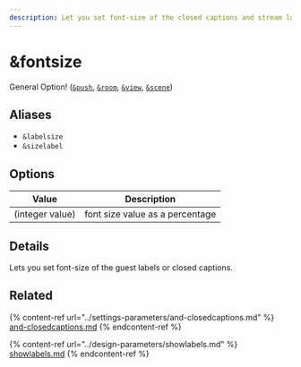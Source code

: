 ```yaml
---
description: Let you set font-size of the closed captions and stream labels
---
```


# \&fontsize

General Option! ([`&push`](../../source-settings/push.md), [`&room`](../../general-settings/room.md), [`&view`](view.md), [`&scene`](scene.md))

## Aliases

* `&labelsize`
* `&sizelabel`

## Options

| Value           | Description                     |
| --------------- | ------------------------------- |
| (integer value) | font size value as a percentage |

## Details

Lets you set font-size of the guest labels or closed captions.

## Related

{% content-ref url="../settings-parameters/and-closedcaptions.md" %}
[and-closedcaptions.md](../settings-parameters/and-closedcaptions.md)
{% endcontent-ref %}

{% content-ref url="../design-parameters/showlabels.md" %}
[showlabels.md](../design-parameters/showlabels.md)
{% endcontent-ref %}
